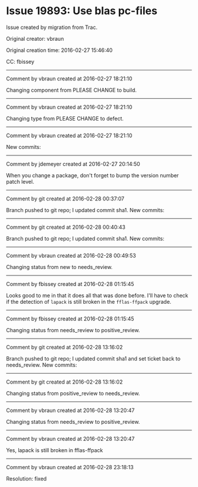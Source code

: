 # Issue 19893: Use blas pc-files

Issue created by migration from Trac.

Original creator: vbraun

Original creation time: 2016-02-27 15:46:40

CC:  fbissey




---

Comment by vbraun created at 2016-02-27 18:21:10

Changing component from PLEASE CHANGE to build.


---

Comment by vbraun created at 2016-02-27 18:21:10

Changing type from PLEASE CHANGE to defect.


---

Comment by vbraun created at 2016-02-27 18:21:10

New commits:


---

Comment by jdemeyer created at 2016-02-27 20:14:50

When you change a package, don't forget to bump the version number patch level.


---

Comment by git created at 2016-02-28 00:37:07

Branch pushed to git repo; I updated commit sha1. New commits:


---

Comment by git created at 2016-02-28 00:40:43

Branch pushed to git repo; I updated commit sha1. New commits:


---

Comment by vbraun created at 2016-02-28 00:49:53

Changing status from new to needs_review.


---

Comment by fbissey created at 2016-02-28 01:15:45

Looks good to me in that it does all that was done before. I'll have to check if the detection of `lapack` is still broken in the `fflas-ffpack` upgrade.


---

Comment by fbissey created at 2016-02-28 01:15:45

Changing status from needs_review to positive_review.


---

Comment by git created at 2016-02-28 13:16:02

Branch pushed to git repo; I updated commit sha1 and set ticket back to needs_review. New commits:


---

Comment by git created at 2016-02-28 13:16:02

Changing status from positive_review to needs_review.


---

Comment by vbraun created at 2016-02-28 13:20:47

Changing status from needs_review to positive_review.


---

Comment by vbraun created at 2016-02-28 13:20:47

Yes, lapack is still broken in fflas-ffpack


---

Comment by vbraun created at 2016-02-28 23:18:13

Resolution: fixed
